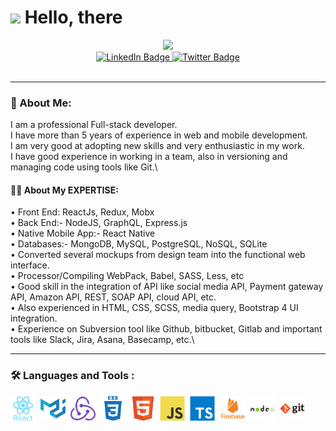 <h1>
  <img src="https://media.giphy.com/media/hvRJCLFzcasrR4ia7z/giphy.gif" width="30px"/>
  Hello, there
</h1>
<div id="header" align="center">
  <img src="https://media.giphy.com/media/zhYSVCirREeIZtONCI/giphy.gif" width="160"/>
  <div id="badges">
    <a href="https://www.linkedin.com/in/sujan-patel-14a98117a/">
      <img src="https://img.shields.io/badge/LinkedIn-blue?style=for-the-badge&logo=linkedin&logoColor=white" alt="LinkedIn Badge"/>
    </a>
    <a href="https://twitter.com/sujanpatel193">
      <img src="https://img.shields.io/badge/Twitter-blue?style=for-the-badge&logo=twitter&logoColor=white" alt="Twitter Badge"/>
    </a>
  </div>
  <img src="https://komarev.com/ghpvc/?username=sujan-patel&style=flat-square&color=blue" alt=""/>
</div>
<hr />

### :man: About Me:
I am a professional Full-stack developer.\
I have more than 5 years of experience in web and mobile development.\
I am very good at adopting new skills and very enthusiastic in my work.\
I have good experience in working in a team, also in versioning and managing code using tools like Git.\

#### :man_technologist: About My EXPERTISE:
• Front End: ReactJs, Redux, Mobx\
• Back End:- NodeJS, GraphQL, Express.js\
• Native Mobile App:- React Native\
• Databases:- MongoDB, MySQL, PostgreSQL, NoSQL, SQLite\
• Converted several mockups from design team into the functional web interface.\
• Processor/Compiling WebPack, Babel, SASS, Less, etc\
• Good skill in the integration of API like social media API, Payment gateway API, Amazon API, REST, SOAP API, cloud API, etc.\
• Also experienced in HTML, CSS, SCSS, media query, Bootstrap 4 UI integration.\
• Experience on Subversion tool like Github, bitbucket, Gitlab and important tools like Slack, Jira, Asana, Basecamp, etc.\
<hr />

### :hammer_and_wrench: Languages and Tools :
<div>
  <img src="https://github.com/devicons/devicon/blob/master/icons/react/react-original-wordmark.svg" title="React" alt="React" width="40" height="40"/>&nbsp;
  <img src="https://github.com/devicons/devicon/blob/master/icons/materialui/materialui-original.svg" title="Material UI" alt="Material UI" width="40" height="40"/>&nbsp;
  <img src="https://github.com/devicons/devicon/blob/master/icons/redux/redux-original.svg" title="Redux" alt="Redux " width="40" height="40"/>&nbsp;
  <img src="https://github.com/devicons/devicon/blob/master/icons/css3/css3-plain-wordmark.svg"  title="CSS3" alt="CSS" width="40" height="40"/>&nbsp;
  <img src="https://github.com/devicons/devicon/blob/master/icons/html5/html5-original.svg" title="HTML5" alt="HTML" width="40" height="40"/>&nbsp;
  <img src="https://github.com/devicons/devicon/blob/master/icons/javascript/javascript-original.svg" title="JavaScript" alt="JavaScript" width="40" height="40"/>&nbsp;
    <img src="https://github.com/devicons/devicon/blob/master/icons/typescript/typescript-original.svg" title="JavaScript" alt="JavaScript" width="40" height="40"/>&nbsp;
  <img src="https://github.com/devicons/devicon/blob/master/icons/firebase/firebase-plain-wordmark.svg" title="Firebase" alt="Firebase" width="40" height="40"/>&nbsp;
  <img src="https://github.com/devicons/devicon/blob/master/icons/nodejs/nodejs-original-wordmark.svg" title="NodeJS" alt="NodeJS" width="40" height="40"/>&nbsp;
  <img src="https://github.com/devicons/devicon/blob/master/icons/git/git-original-wordmark.svg" title="Git" **alt="Git" width="40" height="40"/>
</div>

